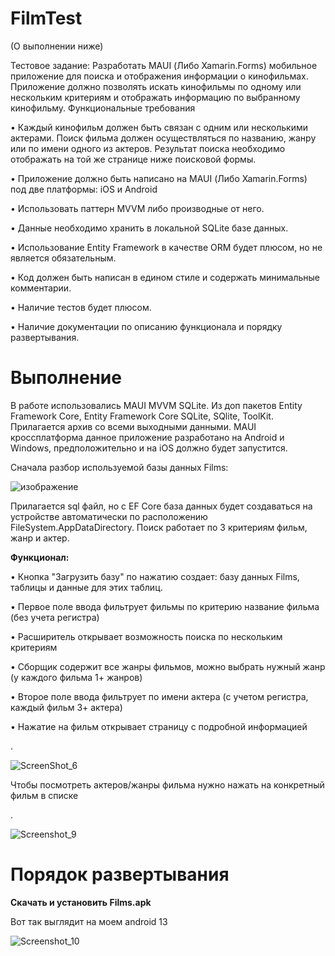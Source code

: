 # FilmTest
(О выполнении ниже)

Тестовое задание:
Разработать MAUI (Либо Xamarin.Forms) мобильное приложение для поиска и отображения информации о кинофильмах. Приложение должно позволять искать кинофильмы по одному или нескольким критериям и отображать информацию по выбранному кинофильму. Функциональные требования 

• Каждый кинофильм должен быть связан с одним или несколькими актерами. Поиск фильма должен осуществляться по названию, жанру или по имени одного из актеров. Результат поиска необходимо отображать на той же странице ниже поисковой формы. 

• Приложение должно быть написано на MAUI (Либо Xamarin.Forms) под две платформы: iOS и Android 

• Использовать паттерн MVVM либо производные от него. 

• Данные необходимо хранить в локальной SQLite базе данных. 

• Использование Entity Framework в качестве ORM будет плюсом, но не является обязательным. 

• Код должен быть написан в едином стиле и содержать минимальные комментарии. 

• Наличие тестов будет плюсом. 

• Наличие документации по описанию функционала и порядку развертывания.

# Выполнение

В работе использовались MAUI MVVM SQLite. Из доп пакетов Entity Framework Core, Entity Framework Core SQLite, SQlite, ToolKit.   
Прилагается архив со всеми выходными данными. MAUI кроссплатформа данное приложение разработано на Android и Windows, предположительно и на iOS должно будет запустится. 

Сначала разбор используемой базы данных Films: 


![изображение](https://github.com/Gladn/FilmTest/assets/92585647/cfc8199f-1f7d-47e5-9c49-557b7149def7)


Прилагается sql файл, но с EF Core база данных будет создаваться на устройстве автоматически по расположению FileSystem.AppDataDirectory. Поиск работает по 3 критериям фильм, жанр и актер.
 
**Функционал:** 

• Кнопка "Загрузить базу" по нажатию создает: базу данных Films, таблицы и данные для этих таблиц. 

• Первое поле ввода фильтрует фильмы по критерию название фильма (без учета регистра)

• Расширитель открывает возможность поиска по нескольким критериям

• Сборщик содержит все жанры фильмов, можно выбрать нужный жанр (у каждого фильма 1+ жанров)

• Второе поле ввода фильтрует по имени актера (с учетом регистра, каждый фильм 3+ актера)

• Нажатие на фильм открывает страницу с подробной информацией 

.

![ScreenShot_6](https://github.com/Gladn/FilmTest/assets/92585647/fac769e7-eca3-48cb-9fdd-2e84eb7e3c60)


Чтобы посмотреть актеров/жанры фильма нужно нажать на конкретный фильм в списке


.


![Screenshot_9](https://github.com/Gladn/FilmTest/assets/92585647/af6d4078-20ea-4d31-b36c-fd11035e30e6)



# Порядок развертывания

**Скачать и установить Films.apk**



Вот так выглядит на моем android 13


![Screenshot_10](https://github.com/Gladn/FilmTest/assets/92585647/ac35d822-8ce6-4e2a-b267-07554f74b571)
